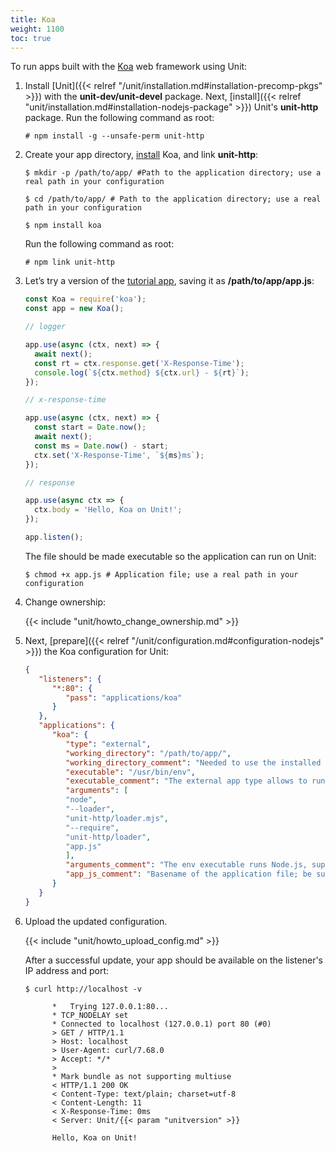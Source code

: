 ```yaml
---
title: Koa
weight: 1100
toc: true
---
```


To run apps built with the [Koa](https://koajs.com) web framework using Unit:

1. Install [Unit]({{< relref "/unit/installation.md#installation-precomp-pkgs" >}})
with the **unit-dev/unit-devel** package. Next,
[install]({{< relref "unit/installation.md#installation-nodejs-package" >}})
Unit's **unit-http** package. Run the following command as root:

   ```console
   # npm install -g --unsafe-perm unit-http
   ```

2. Create your app directory, [install](https://koajs.com/#introduction)
   Koa, and link **unit-http**:

   ```console
   $ mkdir -p /path/to/app/ #Path to the application directory; use a real path in your configuration
   ```

   ```console
   $ cd /path/to/app/ # Path to the application directory; use a real path in your configuration
   ```

   ```console
   $ npm install koa
   ```

   Run the following command as root:

   ```console
   # npm link unit-http
   ```

3. Let’s try a version of the [tutorial app](https://koajs.com/#application), saving it as
   **/path/to/app/app.js**:

   ```javascript
   const Koa = require('koa');
   const app = new Koa();

   // logger

   app.use(async (ctx, next) => {
     await next();
     const rt = ctx.response.get('X-Response-Time');
     console.log(`${ctx.method} ${ctx.url} - ${rt}`);
   });

   // x-response-time

   app.use(async (ctx, next) => {
     const start = Date.now();
     await next();
     const ms = Date.now() - start;
     ctx.set('X-Response-Time', `${ms}ms`);
   });

   // response

   app.use(async ctx => {
     ctx.body = 'Hello, Koa on Unit!';
   });

   app.listen();
   ```

   The file should be made executable so the application can run on Unit:

   ```console
   $ chmod +x app.js # Application file; use a real path in your configuration
   ```

4. Change ownership:

   {{< include "unit/howto_change_ownership.md" >}}

5. Next, [prepare]({{< relref "/unit/configuration.md#configuration-nodejs" >}})
   the Koa configuration for Unit:

   ```json
   {
      "listeners": {
         "*:80": {
            "pass": "applications/koa"
         }
      },
      "applications": {
         "koa": {
            "type": "external",
            "working_directory": "/path/to/app/",
            "working_directory_comment": "Needed to use the installed NPM modules; use a real path in your configuration",
            "executable": "/usr/bin/env",
            "executable_comment": "The external app type allows to run arbitrary executables, provided they establish communication with Unit",
            "arguments": [
            "node",
            "--loader",
            "unit-http/loader.mjs",
            "--require",
            "unit-http/loader",
            "app.js"
            ],
            "arguments_comment": "The env executable runs Node.js, supplying Unit's loader module and your app code as arguments",
            "app_js_comment": "Basename of the application file; be sure to make it executable"
         }
      }
   }
   ```

6. Upload the updated configuration.

   {{< include "unit/howto_upload_config.md" >}}

   After a successful update, your app should be available on the listener's IP
   address and port:

      ```console
      $ curl http://localhost -v

            *   Trying 127.0.0.1:80...
            * TCP_NODELAY set
            * Connected to localhost (127.0.0.1) port 80 (#0)
            > GET / HTTP/1.1
            > Host: localhost
            > User-Agent: curl/7.68.0
            > Accept: */*
            >
            * Mark bundle as not supporting multiuse
            < HTTP/1.1 200 OK
            < Content-Type: text/plain; charset=utf-8
            < Content-Length: 11
            < X-Response-Time: 0ms
            < Server: Unit/{{< param "unitversion" >}}

            Hello, Koa on Unit!
   ```
